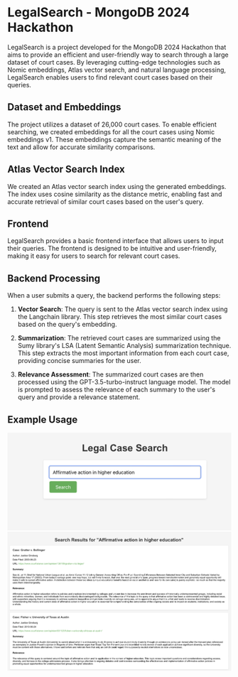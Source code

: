 # LegalSearch - MongoDB 2024 Hackathon

LegalSearch is a project developed for the MongoDB 2024 Hackathon that aims to provide an efficient and user-friendly way to search through a large dataset of court cases. By leveraging cutting-edge technologies such as Nomic embeddings, Atlas vector search, and natural language processing, LegalSearch enables users to find relevant court cases based on their queries.

## Dataset and Embeddings

The project utilizes a dataset of 26,000 court cases. To enable efficient searching, we created embeddings for all the court cases using Nomic embeddings v1. These embeddings capture the semantic meaning of the text and allow for accurate similarity comparisons.

## Atlas Vector Search Index

We created an Atlas vector search index using the generated embeddings. The index uses cosine similarity as the distance metric, enabling fast and accurate retrieval of similar court cases based on the user's query.

## Frontend

LegalSearch provides a basic frontend interface that allows users to input their queries. The frontend is designed to be intuitive and user-friendly, making it easy for users to search for relevant court cases.

## Backend Processing

When a user submits a query, the backend performs the following steps:

1. **Vector Search**: The query is sent to the Atlas vector search index using the Langchain library. This step retrieves the most similar court cases based on the query's embedding.

2. **Summarization**: The retrieved court cases are summarized using the Sumy library's LSA (Latent Semantic Analysis) summarization technique. This step extracts the most important information from each court case, providing concise summaries for the user.

3. **Relevance Assessment**: The summarized court cases are then processed using the GPT-3.5-turbo-instruct language model. The model is prompted to assess the relevance of each summary to the user's query and provide a relevance statement.


## Example Usage

![alt text](https://github.com/lscarrol/legal_search/blob/main/pic1.png)
![alt text](https://github.com/lscarrol/legal_search/blob/main/pic2.png)

